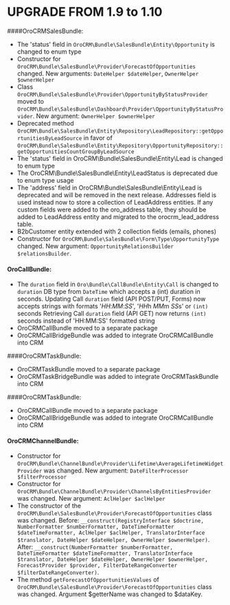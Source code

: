 UPGRADE FROM 1.9 to 1.10
=======================

####OroCRMSalesBundle:
- The 'status' field in `OroCRM\Bundle\SalesBundle\Entity\Opportunity` is changed to enum type
- Constructor for `OroCRM\Bundle\SalesBundle\Provider\ForecastOfOpportunities` changed. New arguments: `DateHelper $dateHelper`, `OwnerHelper $ownerHelper`
- Class `OroCRM\Bundle\SalesBundle\Provider\OpportunityByStatusProvider` moved to `OroCRM\Bundle\SalesBundle\Dashboard\Provider\OpportunityByStatusProvider`. New argument: `OwnerHelper $ownerHelper`
- Deprecated method `OroCRM\Bundle\SalesBundle\Entity\Repository\LeadRepository::getOpportunitiesByLeadSource`
  in favor of `OroCRM\Bundle\SalesBundle\Entity\Repository\OpportunityRepository::getOpportunitiesCountGroupByLeadSource`
- The 'status' field in OroCRM\Bundle\SalesBundle\Entity\Lead is changed to enum type
- The OroCRM\Bundle\SalesBundle\Entity\LeadStatus is deprecated due to enum type usage
- The 'address' field in OroCRM\Bundle\SalesBundle\Entity\Lead is deprecated and will be removed in the next release. Addresses field is used instead now to store a collection of LeadAddress entities.
 If any custom fields were added to the oro_address table, they should be added to LeadAddress entity and migrated to the orocrm_lead_address table.
- B2bCustomer entity extended with 2 collection fields (emails, phones)
- Constructor for `OroCRM\Bundle\SalesBundle\Form\Type\OpportunityType` changed. New argument: `OpportunityRelationsBuilder $relationsBuilder`.

#### OroCallBundle:
- The `duration` field in `Oro\Bundle\CallBundle\Entity\Call` is changed to `duration` DB type 
from `DateTime` which accepts a (int) duration in seconds.
Updating Call `duration` field (API POST/PUT, Forms) now accepts strings with formats '*HH*:*MM*:*SS*', '*HH*h *MM*m *SS*s' or `(int)` seconds
Retrieving Call `duration` field (API GET) now returns `(int)` seconds instead of 'HH:MM:SS' formatted string
- OroCRMCallBundle moved to a separate package
- OroCRMCallBridgeBundle was added to integrate OroCRMCallBundle into CRM

####OroCRMTaskBundle:
- OroCRMTaskBundle moved to a separate package
- OroCRMTaskBridgeBundle was added to integrate OroCRMTaskBundle into CRM

####OroCRMTaskBundle:
- OroCRMCallBundle moved to a separate package
- OroCRMCallBridgeBundle was added to integrate OroCRMCallBundle into CRM

#### OroCRMChannelBundle:
- Constructor for `OroCRM\Bundle\ChannelBundle\Provider\Lifetime\AverageLifetimeWidgetProvider` was changed. New argument: `DateFilterProcessor $filterProcessor`
- Constructor for `OroCRM\Bundle\ChannelBundle\Provider\ChannelsByEntitiesProvider` was changed. New argument: `AclHelper $aclHelper`
- The constructor of the `OroCRM\Bundle\SalesBundle\Provider\ForecastOfOpportunities` class was changed.
    Before: `__construct(RegistryInterface $doctrine, NumberFormatter $numberFormatter, DateTimeFormatter $dateTimeFormatter, AclHelper $aclHelper, TranslatorInterface $translator, DateHelper $dateHelper, OwnerHelper $ownerHelper)`.
    After: `__construct(NumberFormatter $numberFormatter, DateTimeFormatter $dateTimeFormatter, TranslatorInterface $translator, DateHelper $dateHelper, OwnerHelper $ownerHelper, ForecastProvider $provider, FilterDateRangeConverter $filterDateRangeConverter)`.
- The method `getForecastOfOpportunitiesValues` of `OroCRM\Bundle\SalesBundle\Provider\ForecastOfOpportunities` class was changed. Argument $getterName was changed to $dataKey.
